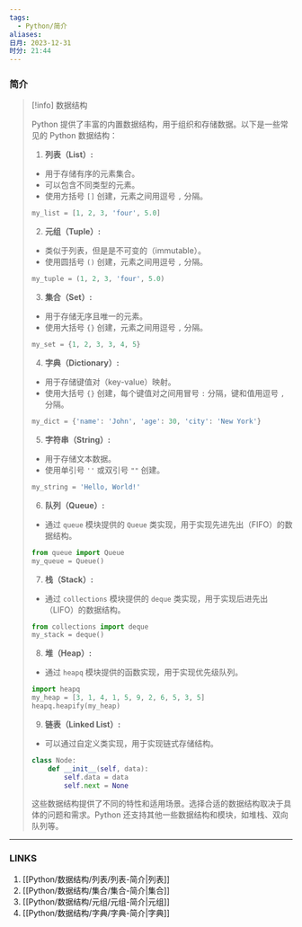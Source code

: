 ```yaml
---
tags:
  - Python/简介
aliases: 
日月: 2023-12-31
时分: 21:44
---
```

### 简介

>[!info] 数据结构
>
>Python 提供了丰富的内置数据结构，用于组织和存储数据。以下是一些常见的 Python 数据结构：
>
>1. **列表（List）:**
>   - 用于存储有序的元素集合。
>   - 可以包含不同类型的元素。
>   - 使用方括号 `[]` 创建，元素之间用逗号 `,` 分隔。
>   ```python
>   my_list = [1, 2, 3, 'four', 5.0]
>   ```
>
>2. **元组（Tuple）:**
>   - 类似于列表，但是是不可变的（immutable）。
>   - 使用圆括号 `()` 创建，元素之间用逗号 `,` 分隔。
>   ```python
>   my_tuple = (1, 2, 3, 'four', 5.0)
>   ```
>
>3. **集合（Set）:**
>   - 用于存储无序且唯一的元素。
>   - 使用大括号 `{}` 创建，元素之间用逗号 `,` 分隔。
>   ```python
>   my_set = {1, 2, 3, 3, 4, 5}
>   ```
>
>4. **字典（Dictionary）:**
>   - 用于存储键值对（key-value）映射。
>   - 使用大括号 `{}` 创建，每个键值对之间用冒号 `:` 分隔，键和值用逗号 `,` 分隔。
>   ```python
>   my_dict = {'name': 'John', 'age': 30, 'city': 'New York'}
>   ```
>
>5. **字符串（String）:**
>   - 用于存储文本数据。
>   - 使用单引号 `''` 或双引号 `""` 创建。
>   ```python
>   my_string = 'Hello, World!'
>   ```
>
>6. **队列（Queue）:**
>   - 通过 `queue` 模块提供的 `Queue` 类实现，用于实现先进先出（FIFO）的数据结构。
>   ```python
>   from queue import Queue
>   my_queue = Queue()
>   ```
>
>7. **栈（Stack）:**
>   - 通过 `collections` 模块提供的 `deque` 类实现，用于实现后进先出（LIFO）的数据结构。
>   ```python
>   from collections import deque
>   my_stack = deque()
>   ```
>
>8. **堆（Heap）:**
>   - 通过 `heapq` 模块提供的函数实现，用于实现优先级队列。
>   ```python
>   import heapq
>   my_heap = [3, 1, 4, 1, 5, 9, 2, 6, 5, 3, 5]
>   heapq.heapify(my_heap)
>   ```
>
>9. **链表（Linked List）:**
>   - 可以通过自定义类实现，用于实现链式存储结构。
>   ```python
>   class Node:
>       def __init__(self, data):
>           self.data = data
>           self.next = None
>   ```
>
>这些数据结构提供了不同的特性和适用场景。选择合适的数据结构取决于具体的问题和需求。Python 还支持其他一些数据结构和模块，如堆栈、双向队列等。

---
### LINKS
1. [[Python/数据结构/列表/列表-简介|列表]]
2. [[Python/数据结构/集合/集合-简介|集合]]
3. [[Python/数据结构/元组/元组-简介|元组]]
4. [[Python/数据结构/字典/字典-简介|字典]]

